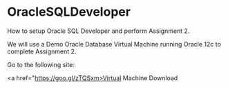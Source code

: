 # OracleSQLDeveloper
How to setup Oracle SQL Developer and perform Assignment 2.

We will use a Demo Oracle Database Virtual Machine running Oracle 12c to complete Assignment 2.

Go to the following site:

<a href="https://goo.gl/zTQSxm>Virtual Machine Download </a>

